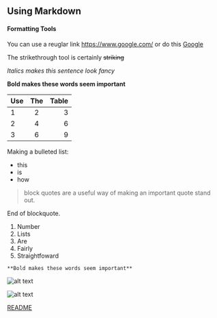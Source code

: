 ## Using Markdown
#### Formatting Tools
You can use a reuglar link https://www.google.com/ or do this [Google](https://www.google.com/)

The strikethrough tool is certainly ~~striking~~

*Italics makes this sentence look fancy*

**Bold makes these words seem important**

| Use        | The           | Table  |
| ------------- |:-------------:| -----:|
| 1     | 2 | 3 |
| 2      | 4      |  6  |
| 3 | 6      |    9 |

Making a bulleted list:

* this
* is
* how

>block quotes are a useful way of making an important quote stand out.

End of blockquote.

1. Number
2. Lists
3. Are
4. Fairly
5. Straightfoward

`**Bold makes these words seem important**`

![alt text](https://pbs.twimg.com/profile_images/1017516299143041024/fLFdcGsl_400x400.jpg)

![alt text](https://user-images.githubusercontent.com/42586542/44935617-0b592c00-ad37-11e8-88ce-a012581627f9.png)

[README](https://github.com/SooDone/Challenge-Git-Github-and-Markdown/blob/master/README.md)
